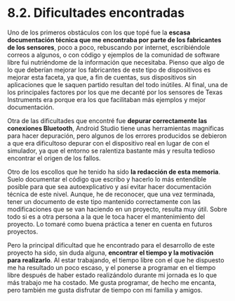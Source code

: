 # 8.2. Dificultades encontradas

Uno de los primeros obstáculos con los que topé fue la **escasa documentación técnica que me encontraba por parte de los fabricantes de los sensores**, poco a poco, rebuscando por internet, escribiéndole correos a algunos, o con código y ejemplos de la comunidad de software libre fui nutriéndome de la información que necesitaba. Pienso que algo de lo que deberían mejorar los fabricantes de este tipo de dispositivos es mejorar esta faceta, ya que, a fin de cuentas, sus dispositivos sin aplicaciones que le saquen partido resultan del todo inútiles. Al final, una de los principales factores por los que me decanté por los sensores de Texas Instruments era porque era los que facilitaban más ejemplos y mejor documentación.

Otra de las dificultades que encontré fue **depurar correctamente las conexiones Bluetooth**, Android Studio tiene unas herramientas magnificas para hacer depuración, pero algunos de los errores producidos se debieron a que era dificultoso depurar con el dispositivo real en lugar de con el simulador, ya que el entorno se ralentiza bastante más y resulta tedioso encontrar el origen de los fallos.

Otro de los escollos que he tenido ha sido **la redacción de esta memoria**. Suelo documentar el código que escribo y hacerlo lo más entendible posible para que sea autoexplicativo y así evitar hacer documentación técnica de este nivel. Aunque, he de reconocer, que una vez terminada, tener un documento de este tipo mantenido correctamente con las modificaciones que se van haciendo en un proyecto, resulta muy útil. Sobre todo si es a otra persona a la que le toca hacer el mantenimiento del proyecto. Lo tomaré como buena práctica a tener en cuenta en futuros proyectos.

Pero la principal dificultad que he encontrado para el desarrollo de este proyecto ha sido, sin duda alguna, **encontrar el tiempo y la motivación para realizarlo**. Al estar trabajando, el tiempo libre con el que he dispuesto me ha resultado un poco escaso, y el ponerse a programar en el tiempo libre después de haber estado realizándolo durante mi jornada es lo que más trabajo me ha costado. Me gusta programar, de hecho me encanta, pero también me gusta disfrutar de tiempo con mi familia y amigos.